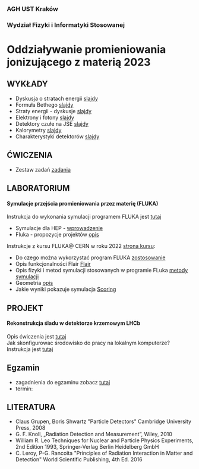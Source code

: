 ### AGH UST Kraków
### Wydział Fizyki i Informatyki Stosowanej
# Oddziaływanie promieniowania jonizującego z materią 2023

## WYKŁADY
- Dyskusja o stratach energii [slajdy](/FILES/opjzm_w1.pdf)
- Formuła Bethego  [slajdy](/FILES/opjzm_w2.pdf)
- Straty energii - dyskusje [slajdy](/FILES/opjzm_w3.pdf)
- Elektrony i fotony [slajdy](/FILES/opjzm_w4_2022.pdf)
- Detektory czułe na JSE [slajdy](/FILES/opjzm_w5.pdf)
- Kalorymetry [slajdy](/FILES/opjzm_w8.pdf)
- Charakterystyki detektorów [slajdy](/FILES/opjzm_w7_2022.pdf)


## ĆWICZENIA 
- Zestaw zadań  [zadania](/FILES/problemy_2023.pdf)

## LABORATORIUM  

#### Symulacje przejścia promieniowania przez materię (FLUKA)
Instrukcja do wykonania symulacji programem FLUKA jest [tutaj](https://agnieszkamucha.github.io/OPJzM_FLUKA/Start.html) <br>
- Symulacje dla HEP - [wprowadzenie](/FILES/Simulation_intro.pdf) 
- Fluka - propozycje projektów [opis](/FILES/Fluka-projekty.pdf)  

Instrukcje z kursu FLUKA@ CERN w roku 2022 [strona kursu](https://indico.cern.ch/event/1123370/timetable/#20220517):
- Do czego można wykorzystać program FLUKA [zostosowanie](/FILES/01_Introduction_to_FLUKA_2021_online.pdf)
- Opis funkcjonalności Flair [Flair](https://indico.cern.ch/event/1123370/contributions/4715936/attachments/2444332/4188628/03_Introduction_to_Flair_and_basic_input_2022_ULB.pdf) 
- Opis fizyki i metod symulacji stosowanych w programie FLuka [metody symulacji](https://indico.cern.ch/event/1123370/contributions/4715934/attachments/2444331/4188477/02_Monte_Carlo_Basics_2022_ULB.pdf)
- Geometria [opis](/FILES/04_Geometry_Basic_2021_online.pdf)
- Jakie wyniki pokazuje symulacja [Scoring](https://indico.cern.ch/event/1123370/contributions/4716010/attachments/2445267/4189942/07_Scoring_I_2022_ULB.pdf)

## PROJEKT 

#### Rekonstrukcja śladu w detektorze krzemowym LHCb
Opis ćwiczenia jest [tutaj](/FILES/velo_opis.pdf) <br>
Jak skonfigurowac środowisko do pracy na lokalnym komputerze? Instrukcja jest [tutaj](https://agile.fis.agh.edu.pl/confluence/pages/viewpage.action?pageId=28837229)





## Egzamin
- zagadnienia do egzaminu zobacz [tutaj](/FILES/Pytania-egzamin_2022.pdf)
- termin: 

## LITERATURA
- Claus Grupen, Boris Shwartz "Particle Detectors" Cambridge University Press, 2008
- G. F. Knoll, „Radiation Detection and Measurement”, Wiley, 2010
- William R. Leo Techniques for Nuclear and Particle Physics Experiments, 2nd Edition 1993,  Springer-Verlag Berlin Heidelberg GmbH
- C. Leroy, P-G. Rancoita "Principles of Radiation Interaction in Matter and Detection" World Scientific Publishing, 4th Ed. 2016
